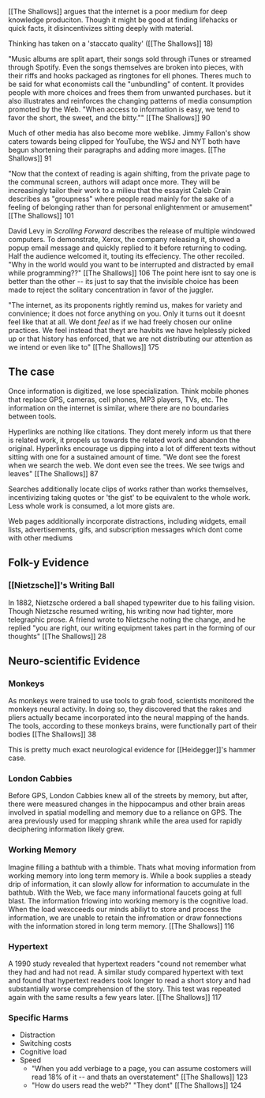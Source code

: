 [[The Shallows]] argues that the internet is a poor medium for deep knowledge produciton. Though it might be good at finding lifehacks or quick facts, it disincentivizes sitting deeply with material.

Thinking has taken on a 'staccato quality' ([[The Shallows]] 18)

"Music albums are split apart, their songs sold through iTunes or streamed through Spotify. Even the songs themselves are broken into pieces, with their riffs and hooks packaged as ringtones for ell phones. Theres much to be said for what economists call the "unbundling" of content. It provides people with more choices and frees them from unwanted purchases. but it also illustrates and reinforces the changing patterns of media consumption promoted by the Web. "When access to information is easy, we tend to favor the short, the sweet, and the bitty.""
	[[The Shallows]] 90

Much of other media has also become more weblike. Jimmy Fallon's show caters towards being clipped for YouTube, the WSJ and NYT both have begun shortening their paragraphs and adding more images.
	[[The Shallows]] 91

"Now that the context of reading is again shifting, from the private page to the communal screen, authors will adapt once more. They will be increasingly tailor their work to a milieu that the essayist Caleb Crain describes as "groupness" where people read mainly for the sake of a feeling of belonging rather than for  personal enlightenment or amusement"
	[[The Shallows]] 101

David Levy in *Scrolling Forward* describes the release of multiple windowed computers. To demonstrate, Xerox, the company releasing it, showed a popup email message and quickly replied to it before returning to coding. Half the audience welcomed it, touting its effeciency. The other recoiled. "Why in the world would you want to be interrupted and distracted by email while programming??"
	[[The Shallows]] 106
	The point here isnt to say one is better than the other -- its just to say that the invisible choice has been made to reject the solitary concentration in favor of the juggler. 

"The internet, as its proponents rightly remind us, makes for variety and convinience; it does not force anything on you. Only it turns out it doesnt feel like that at all. We dont *feel* as if we had freely chosen our online practices. We feel instead that theyt are havbits we have helplessly picked up or that history has enforced, that we are not distributing our attention as we intend or even like to"
	[[The Shallows]] 175
## The case
Once information is digitized, we lose specialization. Think mobile phones that replace GPS, cameras, cell phones, MP3 players, TVs, etc. The information on the internet is similar, where there are no boundaries between tools. 

Hyperlinks are nothing like citations. They dont merely inform us that there is related work, it propels us towards the related work and abandon the original. Hyperlinks encourage us dipping into a lot of different texts without sitting with one for a sustained amount of time. "We dont see the forest when we search the web. We dont even see the trees. We see twigs and leaves"
	[[The Shallows]] 87

Searches additionally locate clips of works rather than works themselves, incentivizing taking quotes or 'the gist' to be equivalent to the whole work. Less whole work is consumed, a lot more gists are. 

Web pages additionally incorporate distractions, including widgets, email lists, advertisements, gifs, and subscription messages which dont come with other mediums


## Folk-y Evidence
### [[Nietzsche]]'s Writing Ball
In 1882, Nietzsche ordered a ball shaped typewriter due to his failing vision. Though Nietzsche resumed writing, his writing now had tighter, more telegraphic prose. A friend wrote to Nietzsche noting the change, and he replied "you are right,  our writing equipment  takes part in the forming of our thoughts"
	[[The Shallows]] 28

## Neuro-scientific Evidence

### Monkeys
As monkeys were trained to use tools to grab food, scientists monitored the monkeys neural activity. In doing so, they discovered that the rakes and pliers actually became incorporated into the neural mapping of the hands. The tools, according to these monkeys brains, were functionally part of their bodies
	[[The Shallows]] 38

This is pretty much exact neurological evidence for [[Heidegger]]'s hammer case.

### London Cabbies
Before GPS, London Cabbies knew all of the streets by memory, but after, there were measured changes in the hippocampus and other brain areas involved in spatial modelling and memory due to a reliance on GPS. The area previously used for mapping shrank while the area used for rapidly deciphering information likely grew. 

### Working Memory
Imagine filling a bathtub with a thimble. Thats what moving information from working memory into long term memory is.
While a book supplies a steady drip of information, it can slowly allow for information to accumulate in the bathtub. With the Web, we face many informational faucets going at full blast. The information frlowing into working memory is the cognitive load. When the load wexcceeds our minds abiliyt to store and process the information, we are unable to retain the infromation or draw fonnections with the information stored in long term memory. 
	[[The Shallows]] 116

### Hypertext
A 1990 study revealed that hypertext readers "cound not remember what they had and had not read. A similar study compared hypertext with text and found that hypertext readers took longer to read a short story and had substantially worse comprehension of the story. This test was repeated again with the same results a few years later.
	[[The Shallows]] 117

### Specific Harms
- Distraction
- Switching costs
- Cognitive load
- Speed
	- "When you add verbiage to a page, you can assume costomers will read 18% of it -- and thats an overstatement" [[The Shallows]] 123
	- "How do users read the web?" "They dont" [[The Shallows]] 124  